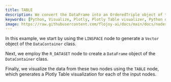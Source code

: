 ```yaml
---
title: TABLE
description: We convert the DataFrame into an OrderedTriple object of the DataContainer class. The resulting object contains three arrays (x, y, and z). Finally, we visualize the data from these three nodes using Plotly Table visualization for each of the input nodes.
keywords: [Python, Visualize, Plotly, Plotly Table visualizer, Python data table tool, Dynamic table creation, Table visualization examples, Flojoy Plotly nodes, Interactive data tables, Python data representation, Table creation with Plotly, Visualizing data with tables, Data table analysis]
image: https://raw.githubusercontent.com/flojoy-ai/docs/main/docs/nodes/VISUALIZERS/PLOTLY/TABLE/examples/EX1/output.jpeg
---
```


In this example, we start by using the `LINSPACE` node to generate a `Vector` object of the `DataContainer` class.

Next, we employ the `R_DATASET` node to create a `DataFrame` object of the `DataContainer` class.

Finally, we visualize the data from these two nodes using the `TABLE` node, which generates a Plotly Table visualization for each of the input nodes.